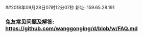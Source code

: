 ##2018年09月28日07时12分07秒 新址: 159.65.28.191
### 兔友常见问题及解答: https://github.com/wanggonging/d/blob/w/FAQ.md
